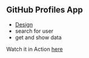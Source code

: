 ## GitHub Profiles App

- [Design](https://uidesigndaily.com/posts/photoshop-profile-card-user-day-286)
- search for user
- get and show data

Watch it in Action [here](https://dgsergio.github.io/github-profiles/)
